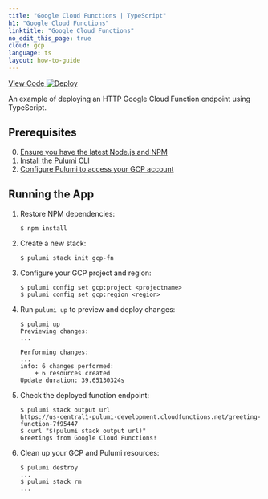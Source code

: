 ```yaml
---
title: "Google Cloud Functions | TypeScript"
h1: "Google Cloud Functions"
linktitle: "Google Cloud Functions"
no_edit_this_page: true
cloud: gcp
language: ts
layout: how-to-guide
---
```


<!-- WARNING: this page was generated by a tool. Do not edit it by hand. -->
<!-- To change it, please see https://github.com/pulumi/docs/tree/master/tools/mktutorial. -->

<p class="mb-4 flex">
    <a class="flex flex-wrap items-center rounded text-xs text-white bg-blue-600 border-2 border-blue-600 px-2 mr-2 whitespace-no-wrap hover:text-white" style="height: 32px" href="https://github.com/pulumi/examples/tree/master/gcp-ts-functions" target="_blank">
        <span><i class="fab fa-github pr-2"></i> View Code</span>
    </a>
    <a href="https://app.pulumi.com/new?template=https://github.com/pulumi/examples/blob/master/gcp-ts-functions/README.md" target="_blank">
        <img src="https://get.pulumi.com/new/button.svg" alt="Deploy">
    </a>
</p>


An example of deploying an HTTP Google Cloud Function endpoint using TypeScript.

## Prerequisites

0. [Ensure you have the latest Node.js and NPM](https://nodejs.org/en/download/)
2. [Install the Pulumi CLI](https://www.pulumi.com/docs/get-started/install/)
3. [Configure Pulumi to access your GCP account](https://www.pulumi.com/docs/intro/cloud-providers/gcp/setup/)

## Running the App

1.  Restore NPM dependencies:

    ```
    $ npm install
    ```

2.  Create a new stack:

    ```
    $ pulumi stack init gcp-fn
    ```

3.  Configure your GCP project and region:

    ```
    $ pulumi config set gcp:project <projectname> 
    $ pulumi config set gcp:region <region>
    ```

4.  Run `pulumi up` to preview and deploy changes:

    ``` 
    $ pulumi up
    Previewing changes:
    ...

    Performing changes:
    ...
    info: 6 changes performed:
        + 6 resources created
    Update duration: 39.65130324s
    ```

5.  Check the deployed function endpoint:

    ```
    $ pulumi stack output url
    https://us-central1-pulumi-development.cloudfunctions.net/greeting-function-7f95447
    $ curl "$(pulumi stack output url)"
    Greetings from Google Cloud Functions!
    ```

6. Clean up your GCP and Pulumi resources:

    ```
    $ pulumi destroy
    ...
    $ pulumi stack rm
    ...
    ```

